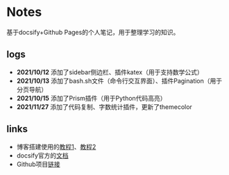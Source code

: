 # Notes

基于docsify+Github Pages的个人笔记，用于整理学习的知识。

## logs
- **2021/10/12** 添加了sidebar侧边栏、插件katex（用于支持数学公式）
- **2021/10/13** 添加了bash.sh文件（命令行交互界面）、插件Pagination（用于分页导航）
- **2021/10/15** 添加了Prism插件（用于Python代码高亮）
- **2021/11/27** 添加了代码复制、字数统计插件，更新了themecolor
## links
- 博客搭建使用的[教程1](https://zhuanlan.zhihu.com/p/101126727)、[教程2](https://zhuanlan.zhihu.com/p/70219397)
- docsify官方的[文档](https://docsify.js.org/#/)
- Github项目[链接](https://github.com/BabelTower/notes)

